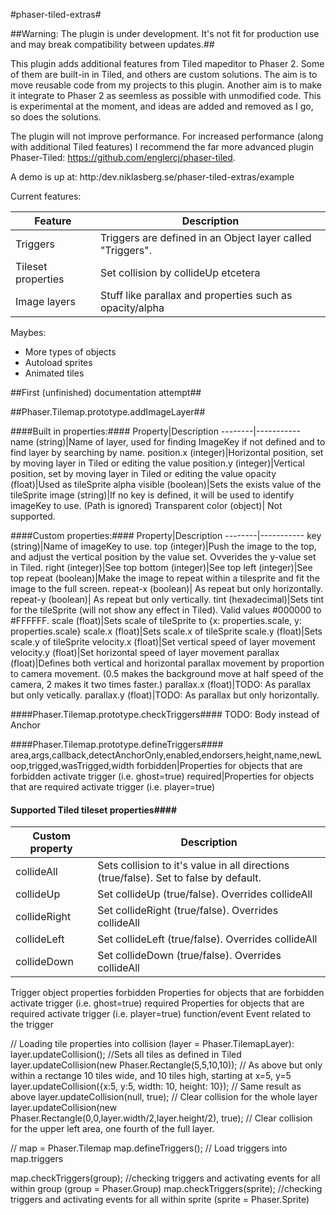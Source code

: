 #phaser-tiled-extras#

##Warning: The plugin is under development. It's not fit for production use and may break compatibility between updates.##

This plugin adds additional features from Tiled mapeditor to Phaser 2. Some of them are built-in in Tiled, and others are custom solutions. The aim is to move reusable code from my projects to this plugin. Another aim is to make it integrate to Phaser 2 as seemless as possible with unmodified code. This is experimental at the moment, and ideas are added and removed as I go, so does the solutions.

The plugin will not improve performance. For increased performance (along with additional Tiled features) I recommend the far more advanced plugin Phaser-Tiled: https://github.com/englercj/phaser-tiled.

A demo is up at: http:/dev.niklasberg.se/phaser-tiled-extras/example

Current features:

Feature|Description
-------|-----------
Triggers|Triggers are defined in an Object layer called "Triggers".
Tileset properties|Set collision by collideUp etcetera
Image layers|Stuff like parallax and properties such as opacity/alpha

Maybes:
* More types of objects
* Autoload sprites
* Animated tiles

##First (unfinished) documentation attempt##

##Phaser.Tilemap.prototype.addImageLayer##

####Built in properties:####
Property|Description
--------|-----------
name (string)|Name of layer, used for finding ImageKey if not defined and to find layer by searching by name.
position.x (integer)|Horizontal position, set by moving layer in Tiled or editing the value
position.y (integer)|Vertical position, set by moving layer in Tiled or editing the value
opacity (float)|Used as tileSprite alpha
visible (boolean)|Sets the exists value of the tileSprite
image (string)|If no key is defined, it will be used to identify imageKey to use. (Path is ignored)
Transparent color (object)| Not supported.

####Custom properties:####
Property|Description
--------|-----------
key (string)|Name of imageKey to use.
top (integer)|Push the image to the top, and adjust the vertical position by the value set. Ovverides the y-value set in Tiled.
right (integer)|See top
bottom (integer)|See top
left (integer)|See top
repeat (boolean)|Make the image to repeat within a tilesprite and fit the image to the full screen.
repeat-x (boolean)| As repeat but only horizontally.
repeat-y (boolean)| As repeat but only vertically.
tint (hexadecimal)|Sets tint for the tileSprite (will not show any effect in Tiled). Valid values #000000 to #FFFFFF.
scale (float)|Sets scale of tileSprite to {x: properties.scale, y: properties.scale}
scale.x (float)|Sets scale.x of tileSprite
scale.y (float)|Sets scale.y of tileSprite
velocity.x (float)|Set vertical speed of layer movement
velocity.y (float)|Set horizontal speed of layer movement
parallax (float)|Defines both vertical and horizontal parallax movement by proportion to camera movement. (0.5 makes the background move at half speed of the camera, 2 makes it two times faster.)
parallax.x (float)|TODO: As parallax but only vetically.
parallax.y (float)|TODO: As parallax but only horizontally.

####Phaser.Tilemap.prototype.checkTriggers####
TODO: Body instead of Anchor

####Phaser.Tilemap.prototype.defineTriggers####
area,args,callback,detectAnchorOnly,enabled,endorsers,height,name,newLoop,trigged,wasTrigged,width
forbidden|Properties for objects that are forbidden activate trigger (i.e. ghost=true)
required|Properties for objects that are required activate trigger (i.e. player=true)

#### Supported Tiled tileset properties####
Custom property|Description
--------|-----------
collideAll|Sets collision to it's value in all directions (true/false). Set to false by default.
collideUp|Set collideUp (true/false). Overrides collideAll
collideRight|Set collideRight (true/false). Overrides collideAll
collideLeft|Set collideLeft (true/false). Overrides collideAll
collideDown|Set collideDown (true/false). Overrides collideAll

Trigger object properties
forbidden       Properties for objects that are forbidden activate trigger (i.e. ghost=true)
required        Properties for objects that are required activate trigger (i.e. player=true)
function/event        Event related to the trigger


// Loading tile properties into collision (layer = Phaser.TilemapLayer):
layer.updateCollision(); //Sets all tiles as defined in Tiled
layer.updateCollision(new Phaser.Rectangle(5,5,10,10)); // As above but only within a rectange 10 tiles wide, and 10 tiles high, starting at x=5, y=5
layer.updateCollision({x:5, y:5, width: 10, height: 10}); // Same result as above
layer.updateCollision(null, true); // Clear collision for the whole layer
layer.updateCollision(new Phaser.Rectangle(0,0,layer.width/2,layer.height/2), true); // Clear collision for the upper left area, one fourth of the full layer.

// map = Phaser.Tilemap
map.defineTriggers(); // Load triggers into map.triggers

map.checkTriggers(group); //checking triggers and activating events for all within group (group = Phaser.Group)
map.checkTriggers(sprite); //checking triggers and activating events for all within sprite (sprite = Phaser.Sprite)
